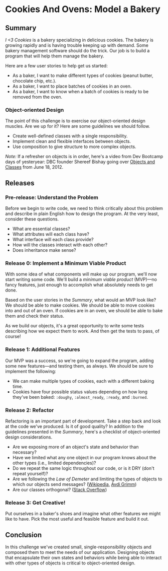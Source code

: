 # Cookies And Ovens: Model a Bakery 
 
## Summary  
*I <3 Cookies* is a bakery specializing in delicious cookies.  The bakery is growing rapidly and is having trouble keeping up with demand.  Some bakery management software should do the trick.  Our job is to build a program that will help them manage the bakery.

Here are a few user stories to help get us started:
    
- As a baker, I want to make different types of cookies (peanut butter, chocolate chip, etc.).
- As a baker, I want to place batches of cookies in an oven.
- As a baker, I want to know when a batch of cookies is ready to be removed from the oven.


### Object-oriented Design
The point of this challenge is to exercise our object-oriented design muscles.  Are we up for it?  Here are some guidelines we should follow.

* Create well-defined classes with a single responsibility.
* Implement clean and flexible interfaces between objects.
* Use composition to give structure to more complex objects.

*Note:* If a refresher on objects is in order, here's a video from Dev Bootcamp days of yesteryear: DBC founder Shereef Bishay going over [Objects and Classes][objects and classes video] from June 18, 2012.


## Releases
### Pre-release: Understand the Problem
Before we begin to write code, we need to think critically about this problem and describe in plain English how to design the program.  At the very least, consider these questions.
        
- What are essential classes?
- What attributes will each class have?
- What interface will each class provide?
- How will the classes interact with each other?
- Does inheritance make sense?


### Release 0:  Implement a Minimum Viable Product
With some idea of what components will make up our program, we'll now start writing some code.  We'll build a *minimum viable product* (MVP)—no fancy features, just enough to accomplish what absolutely needs to get done.

Based on the user stories in the *Summary*, what would an MVP look like?  We should be able to make cookies.  We should be able to move cookies into and out of an oven.  If cookies are in an oven, we should be able to bake them and check their status.

As we build our objects, it's a great opportunity to write some tests describing how we expect them to work.  And then get the tests to pass, of course!


### Release 1:  Additional Features
Our MVP was a success, so we're going to expand the program, adding some new features—and testing them, as always.  We should be sure to implement the following:

- We can make multiple types of cookies, each with a different baking time.
- Cookies have four possible status values depending on how long they've been baked: `:doughy`, `:almost_ready`, `:ready`, and `:burned`.


### Release 2: Refactor
Refactoring is an important part of development.  Take a step back and look at the code we've produced.  Is it of good quality?  In addition to the guidelines presented in the *Summary*, here's a checklist of object-oriented design considerations.

- Are we exposing more of an object's state and behavior than necessary?
- Have we limited what any one object in our program knows about the other types (i.e., limited dependencies)?
- Do we repeat the same logic throughout our code, or is it DRY (don't repeat yourself)?
- Are we following the *Law of Demeter* and limiting the types of objects to which our objects send messages? ([Wikipedia][wikipedia lod], [Avdi Grimm][avdi grimm lod])
- Are our classes orthogonal? ([Stack Overflow][stack overflow orthogonal])


### Release 3: Get Creative!
Put ourselves in a baker's shoes and imagine what other features we might like to have.  Pick the most useful and feasible feature and build it out. 


## Conclusion
In this challenge we've created small, single-responsibility objects and composed them to meet the needs of our application.  Designing objects that encapsulate their own states and behaviors while being able to interact with other types of objects is critical to object-oriented design.


[avdi grimm lod]: http://en.wikipedia.org/wiki/Law_of_Demeter
[objects and classes video]: http://shereef.wistia.com/medias/cbb6172797
[stack overflow orthogonal]: http://stackoverflow.com/a/1527430
[wikipedia lod]: http://en.wikipedia.org/wiki/Law_of_Demeter



